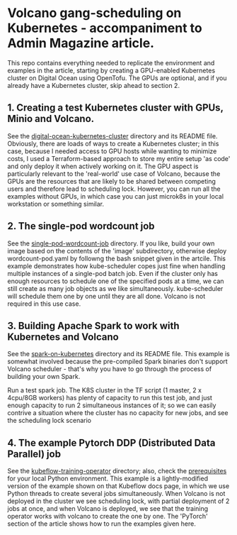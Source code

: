 # Volcano gang-scheduling on Kubernetes - accompaniment to Admin Magazine article.
This repo contains everything needed to replicate the environment and examples in the article, starting by creating a GPU-enabled Kubernetes cluster on Digital Ocean using OpenTofu. The GPUs are optional, and if you already have a Kubernetes cluster, skip ahead to section 2.

## 1. Creating a test Kubernetes cluster with GPUs, Minio and Volcano.

See the [digital-ocean-kubernetes-cluster](digital-ocean-kubernetes-cluster) directory and its README file. Obviously, there are loads of ways to create a Kubernetes cluster; in this case, because I needed access to GPU hosts while wanting to minimize costs, I used a Terraform-based approach to store my entire setup 'as code' and only deploy it when actively working on it. The GPU aspect is particularly relevant to the 'real-world' use case of Volcano, because the GPUs are the resources that are likely to be shared between competing users and therefore lead to scheduling lock. However, you can run all the examples without GPUs, in which case you can just microk8s in your local workstation or something similar.

## 2. The single-pod wordcount job

See the [single-pod-wordcount-job](single-pod-wordcount-job) directory. If you like, build your own image based on the contents of the 'image' subdirectory, otherwise deploy wordcount-pod.yaml by followng the bash snippet given in the artcile. This example demonstrates how kube-scheduler copes just fine when handling multiple instances of a single-pod batch job. Even if the cluster only has enough resources to schedule one of the specified pods at a time, we can still create as many job objects as we like simultaneously. kube-scheduler will schedule them one by one until they are all done. Volcano is not required in this use case.

## 3. Building Apache Spark to work with Kubernetes and Volcano

See the [spark-on-kubernetes](spark-on-kubernetes) directory and its README file. This example is somewhat involved because the pre-compiled Spark binaries don't support Volcano scheduler - that's why you have to go through the process of building your own Spark.

Run a test spark job. The K8S cluster in the TF script (1 master, 2 x 4cpu/8GB workers) has plenty of capacity to run this test job, and just enough capacity to run 2 simultaneous instances of it; so we can easily contrive a situation where the cluster has no capacity for new jobs, and see the scheduling lock scenario

## 4. The example Pytorch DDP (Distributed Data Parallel) job

See the [kubeflow-training-operator](kubeflow-training-operator) directory; also, check the [prerequisites](https://www.kubeflow.org/docs/components/training/getting-started/) for your local Python environment. This example is a lightly-modified version of the example shown on that Kubeflow docs page, in which we use Python threads to create several jobs simultaneously. When Volcano is not deployed in the cluster we see scheduling lock, with partial deployment of 2 jobs at once, and when Volcano is deployed, we see that the training operator works with volcano to create the one by one. The 'PyTorch' section of the article shows how to run the examples given here.

